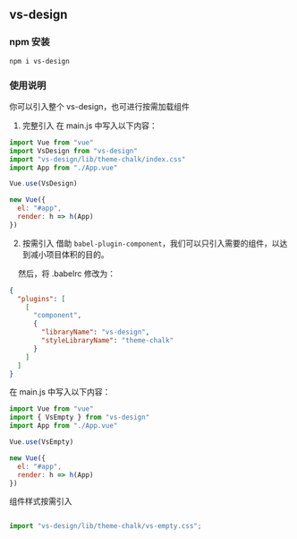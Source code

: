 ## vs-design

### npm 安装

```
npm i vs-design
```

### 使用说明

你可以引入整个 vs-design，也可进行按需加载组件

1. 完整引入
   在 main.js 中写入以下内容：

```js
import Vue from "vue"
import VsDesign from "vs-design"
import "vs-design/lib/theme-chalk/index.css"
import App from "./App.vue"

Vue.use(VsDesign)

new Vue({
  el: "#app",
  render: h => h(App)
})
```

2. 按需引入
   借助 `babel-plugin-component`，我们可以只引入需要的组件，以达到减小项目体积的目的。

&nbsp;&nbsp;&nbsp;&nbsp;然后，将 .babelrc 修改为：

```json
{
  "plugins": [
    [
      "component",
      {
        "libraryName": "vs-design",
        "styleLibraryName": "theme-chalk"
      }
    ]
  ]
}
```

在 main.js 中写入以下内容：

```js
import Vue from "vue"
import { VsEmpty } from "vs-design"
import App from "./App.vue"

Vue.use(VsEmpty)

new Vue({
  el: "#app",
  render: h => h(App)
})
```

组件样式按需引入
```js

import "vs-design/lib/theme-chalk/vs-empty.css";

```